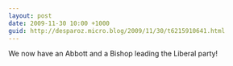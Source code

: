 ```yaml
---
layout: post
date: 2009-11-30 10:00 +1000
guid: http://desparoz.micro.blog/2009/11/30/t6215910641.html
---
```

We now have an Abbott and a Bishop leading the Liberal party!
